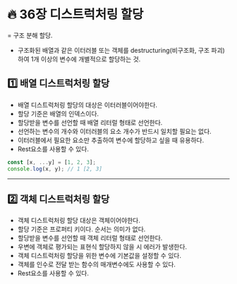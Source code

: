 # :fire: 36장 디스트럭처링 할당

= 구조 분해 할당.
- 구조화된 배열과 같은 이터러블 또는 객체를 destructuring(비구조화, 구조 파괴)하여 1개 이상의 변수에 개별적으로 할당하는 것.

## :one: 배열 디스트럭처링 할당

- 배열 디스트럭처링 할당의 대상은 이터러블이어야한다.
- 할당 기준은 배열의 인덱스이다.
- 할당받을 변수를 선언할 때 배열 리터럴 형태로 선언한다.
- 선언하는 변수의 개수와 이터러블의 요소 개수가 반드시 일치할 필요는 없다.
- 이터러블에서 필요한 요소만 추출하여 변수에 할당하고 싶을 때 유용하다.
- Rest요소를 사용할 수 있다.
```javascript
const [x, ...y] = [1, 2, 3];
console.log(x, y); // 1 [2, 3]
```

---

## :two: 객체 디스트럭처링 할당

- 객체 디스트럭처링 할당 대상은 객체이어야한다.
- 할당 기준은 프로퍼티 키이다. 순서는 의미가 없다.
- 할당받을 변수를 선언할 때 객체 리터럴 형태로 선언한다.
- 우변에 객체로 평가되는 표현식 할당하지 않을 시 에러가 발생한다. 
- 객체 디스트럭처링 할당을 위한 변수에 기본값을 설정할 수 있다.
- 객체를 인수로 전달 받는 함수의 매개변수에도 사용할 수 있다.
- Rest요소를 사용할 수 있다.
